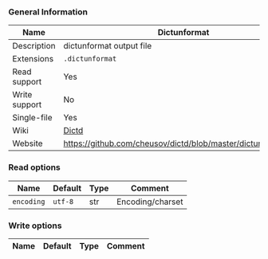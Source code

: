 
### General Information ###
Name | Dictunformat
---- | -------
Description | dictunformat output file
Extensions | `.dictunformat`
Read support | Yes
Write support | No
Single-file | Yes
Wiki | [Dictd](https://directory.fsf.org/wiki/Dictd)
Website | https://github.com/cheusov/dictd/blob/master/dictunformat.1.in


### Read options ###
Name | Default | Type | Comment
---- | ---- | ------- | -------
`encoding` | `utf-8` | str | Encoding/charset

### Write options ###
Name | Default | Type | Comment
---- | ---- | ------- | -------
